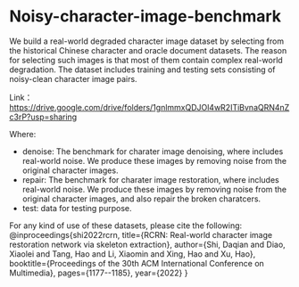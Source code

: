 # Noisy-character-image-benchmark


We build a real-world degraded character image dataset by selecting from the historical Chinese character and oracle document datasets. The reason for selecting such images is that most of them contain complex real-world degradation. The dataset includes training and testing sets consisting of noisy-clean character image pairs. 

Link：https://drive.google.com/drive/folders/1gnlmmxQDJOl4wR2ITiBvnaQRN4nZc3rP?usp=sharing

Where:
- denoise: The benchmark for charater image denoising, where includes real-world noise. We produce these images by removing noise from the original character images.
- repair: The benchmark for charater image restoration, where includes real-world noise. We produce these images by removing noise from the original character images, and also repair the broken charatcers. 
- test: data for testing purpose. 


For any kind of use of these datasets, please cite the following:
@inproceedings{shi2022rcrn,
  title={RCRN: Real-world character image restoration network via skeleton extraction},
  author={Shi, Daqian and Diao, Xiaolei and Tang, Hao and Li, Xiaomin and Xing, Hao and Xu, Hao},
  booktitle={Proceedings of the 30th ACM International Conference on Multimedia},
  pages={1177--1185},
  year={2022}
}
